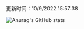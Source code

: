 
  更新时间：10/9/2022 15:57:38
	
  ![Anurag's GitHub stats](https://github-readme-stats.vercel.app/api?username=chendj89&theme=gruvbox&show_icons=true)